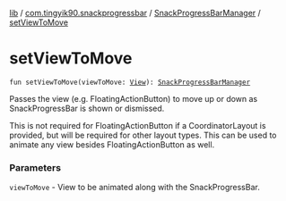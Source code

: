 [lib](../../index.md) / [com.tingyik90.snackprogressbar](../index.md) / [SnackProgressBarManager](index.md) / [setViewToMove](.)

# setViewToMove

`fun setViewToMove(viewToMove: `[`View`](https://developer.android.com/reference/android/view/View.html)`): `[`SnackProgressBarManager`](index.md)

Passes the view (e.g. FloatingActionButton) to move up or down as SnackProgressBar is shown or dismissed.

This is not required for FloatingActionButton if a CoordinatorLayout is provided, but will be required for
other layout types. This can be used to animate any view besides FloatingActionButton as well.

### Parameters

`viewToMove` - View to be animated along with the SnackProgressBar.